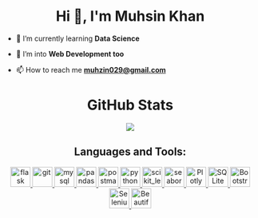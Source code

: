 <h1 align="center">Hi 👋, I'm Muhsin Khan</h1>

- 🌱 I’m currently learning **Data Science**

- 🚀 I’m into **Web Development too**

- 📫 How to reach me **muhzin029@gmail.com**

<h1 align="center">GitHub Stats</h1>

<p align="center">
    <a href="https://git.io/streak-stats"><img src="https://streak-stats.demolab.com?user=muhzinkhan&theme=dracula"/></a>
</p>

<h2 align="center">Languages and Tools:</h2>

<p align="center"> 
  <a href="https://flask.palletsprojects.com/" target="_blank" rel="noreferrer"> <img src="https://skillicons.dev/icons?i=flask&theme=light" alt="flask" title="Flask" width="40" height="40"/> 
  </a>
    <a href="https://git-scm.com/" target="_blank" rel="noreferrer"> <img src="https://www.vectorlogo.zone/logos/git-scm/git-scm-icon.svg" alt="git" title="Git" width="40" height="40"/> </a>
      <a href="https://www.mysql.com/" target="_blank" rel="noreferrer"> <img src="https://cdn.jsdelivr.net/gh/devicons/devicon/icons/mysql/mysql-original.svg" alt="mysql" title="MySQL" width="40" height="40"/> </a>
        <a href="https://pandas.pydata.org/" target="_blank" rel="noreferrer"> <img src="https://encrypted-tbn3.gstatic.com/images?q=tbn:ANd9GcT4vhwI8j1V4oFC-uo4qrd6RIfkJwsbyyGopEGh9BuNAEbR3in4" alt="pandas" title="Pandas" width="40" height="40"/> </a>
          <!-- <a href="https://www.postgresql.org" target="_blank" rel="noreferrer"> <img src="https://cdn.jsdelivr.net/gh/devicons/devicon/icons/postgresql/postgresql-original.svg" alt="postgresql" title="PostgreSQL" width="40" height="40"/> </a> -->
            <a href="https://postman.com" target="_blank" rel="noreferrer"> <img src="https://www.vectorlogo.zone/logos/getpostman/getpostman-icon.svg" alt="postman" title="Postman" width="40" height="40"/> </a>
             <a href="https://www.python.org" target="_blank" rel="noreferrer"> <img src="https://cdn.jsdelivr.net/gh/devicons/devicon/icons/python/python-original.svg" alt="python" title="Python" width="40" height="40"/> </a>
               <a href="https://scikit-learn.org/" target="_blank" rel="noreferrer"> <img src="https://upload.wikimedia.org/wikipedia/commons/0/05/Scikit_learn_logo_small.svg" alt="scikit_learn" title="Scikit Learn" width="40" height="40"/> </a>
                <a href="https://seaborn.pydata.org/" target="_blank" rel="noreferrer"> <img src="https://seaborn.pydata.org/_images/logo-mark-lightbg.svg" alt="seaborn" title="Seaborn" width="40" height="40"/> <a>
                 <!-- <a href="https://www.tensorflow.org" target="_blank" rel="noreferrer"> <img src="https://www.vectorlogo.zone/logos/tensorflow/tensorflow-icon.svg" alt="tensorflow" width="40" height="40"/> </a>        -->
                  <a href="https://plotly.com/python/plotly-express/" target="_blank" rel="noreferrer"> <img src="https://www.vectorlogo.zone/logos/plot_ly/plot_ly-official.svg" alt="Plotly" title="Plotly" width="40" height="40"/> </a>       
                    <a href="https://www.sqlite.org/index.html" target="_blank" rel="noreferrer"> <img src="https://skillicons.dev/icons?i=sqlite" alt="SQLite" title="SQLite" width="40" height="40"/> <a>       
                      <a href="https://getbootstrap.com/" target="_blank" rel="noreferrer"> <img src="https://cdn.jsdelivr.net/gh/devicons/devicon/icons/bootstrap/bootstrap-original.svg" alt="Bootstrap" title="Bootstrap" width="40" height="40"> </a>       
                        <a href="https://www.selenium.dev/documentation/webdriver/" target="_blank" rel="noreferrer"> <img src="https://cdn.jsdelivr.net/gh/devicons/devicon/icons/selenium/selenium-original.svg" alt="Selenium" title="Selenium" height="40" height="40"> </a>       
                          <a href="https://www.crummy.com/software/BeautifulSoup/" target="_blank" rel="noreferrer"> <img src="https://images2.imgbox.com/e7/72/TBMaNu2j_o.png" alt="Beautiful Soup" title="Beautiful Soup" height="40"> </a>       
                           
</p>
